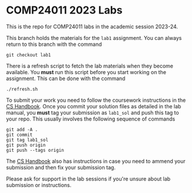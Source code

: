 # COMP24011 2023 Labs

This is the repo for COMP24011 labs in the academic session 2023-24.

This branch holds the materials for the `lab1` assignment.
You can always return to this branch with the command
```
git checkout lab1
```

There is a refresh script to fetch the lab materials when they become available.
You **must** run this script before you start working on the assignment.
This can be done with the command
```
./refresh.sh
```

To submit your work you need to follow the coursework instructions in the [CS Handbook](https://wiki.cs.manchester.ac.uk/index.php/UGHandbook23:Coursework#Developing_and_submitting_with_Gitlab).
Once you commit your solution files as detailed in the lab manual, you **must** tag your submission as `lab1_sol` and push this tag to your repo.
This usually involves the following sequence of commands
```
git add -A .
git commit
git tag lab1_sol
git push origin
git push --tags origin
```

The [CS Handbook](https://wiki.cs.manchester.ac.uk/index.php/UGHandbook22:Coursework#Correcting_an_Incorrect_Tag) also has instructions in case you need to ammend your submission and then fix your submission tag.

Please ask for support in the lab sessions if you're unsure about lab submission or instructions.
